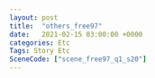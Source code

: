 ```yaml
---
layout: post
title:  "others_free97"
date:   2021-02-15 03:00:00 +0000
categories: Etc
Tags: Story Etc
SceneCode: ["scene_free97_q1_s20"]
---
```

